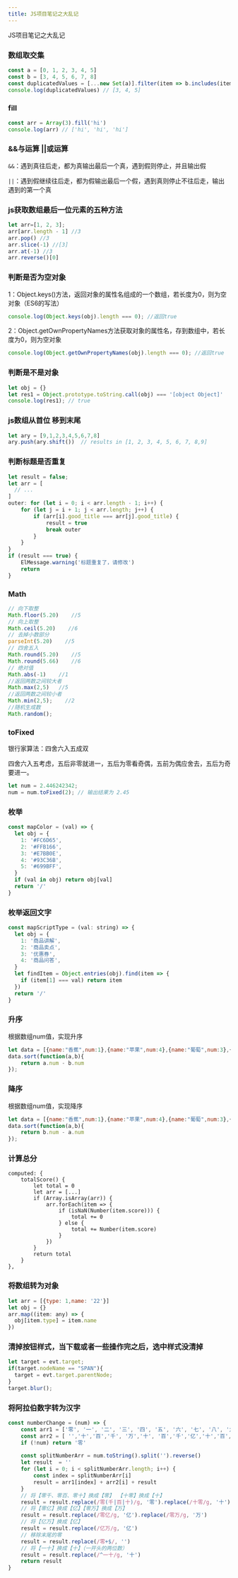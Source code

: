 ```yaml
---
title: JS项目笔记之大乱记
---
```

JS项目笔记之大乱记


### 数组取交集
```js
const a = [0, 1, 2, 3, 4, 5]
const b = [3, 4, 5, 6, 7, 8]
const duplicatedValues = [...new Set(a)].filter(item => b.includes(item))
console.log(duplicatedValues) // [3, 4, 5]
```
### fill
```js
const arr = Array(3).fill('hi')
console.log(arr) // ['hi', 'hi', 'hi']
```
### &&与运算 ||或运算
`&&`：遇到真往后走，都为真输出最后一个真，遇到假则停止，并且输出假

`||`：遇到假继续往后走，都为假输出最后一个假，遇到真则停止不往后走，输出遇到的第一个真

### js获取数组最后一位元素的五种方法
```js
let arr=[1, 2, 3];
arr[arr.length - 1] //3
arr.pop() //3
arr.slice(-1) //[3]
arr.at(-1) //3
arr.reverse()[0]
```
### 判断是否为空对象
1：Object.keys()方法，返回对象的属性名组成的一个数组，若长度为0，则为空对象（ES6的写法）
```js
console.log(Object.keys(obj).length === 0); //返回true
```
2：Object.getOwnPropertyNames方法获取对象的属性名，存到数组中，若长度为0，则为空对象
```js
console.log(Object.getOwnPropertyNames(obj).length === 0); //返回true
```
### 判断是不是对象
```js
let obj = {}
let res1 = Object.prototype.toString.call(obj) === '[object Object]'
console.log(res1); // true
```
### js数组从首位 移到末尾
```js
let ary = [9,1,2,3,4,5,6,7,8]
ary.push(ary.shift())  // results in [1, 2, 3, 4, 5, 6, 7, 8,9]
```
### 判断标题是否重复
```js
let result = false;
let arr = [
  // ...
]
outer: for (let i = 0; i < arr.length - 1; i++) {
    for (let j = i + 1; j < arr.length; j++) {
        if (arr[i].good_title === arr[j].good_title) {
            result = true
            break outer
        }
    }
}
if (result === true) {
    ElMessage.warning('标题重复了，请修改')
    return
}
```
### Math
```js
// 向下取整
Math.floor(5.20)    //5
// 向上取整
Math.ceil(5.20)    //6
// 去掉小数部分
parseInt(5.20)    //5
// 四舍五入
Math.round(5.20)    //5
Math.round(5.66)    //6
// 绝对值
Math.abs(-1)    //1
//返回两数之间较大者
Math.max(2,5)   //5
//返回两数之间较小者
Math.min(2,5);    //2
//随机生成数
Math.random();
```
### toFixed
银行家算法：四舍六入五成双

四舍六入五考虑，五后非零就进一，五后为零看奇偶，五前为偶应舍去，五后为奇要进一。
```js
let num = 2.446242342;
num = num.toFixed(2); // 输出结果为 2.45
```
### 枚举
```js
const mapColor = (val) => {
  let obj = {
    1: '#FC6D65',
    2: '#FFB166',
    3: '#E7BB0E',
    4: '#93C36B',
    5: '#699BFF',
  }
  if (val in obj) return obj[val]
  return '/'
}
```
### 枚举返回文字
```js
const mapScriptType = (val: string) => {
  let obj = {
    1: '商品讲解',
    2: '商品卖点',
    3: '优惠券',
    4: '商品问答',
  }
  let findItem = Object.entries(obj).find(item => {
    if (item[1] === val) return item
  })
  return '/'
}
```
### 升序
根据数组num值，实现升序
```js
let data = [{name:"香蕉",num:1},{name:"苹果",num:4},{name:"葡萄",num:3},{name:"草莓",num:2},{name:"芒果",num:5}]
data.sort(function(a,b){
    return a.num - b.num
});
```
### 降序
根据数组num值，实现降序
```js
let data = [{name:"香蕉",num:1},{name:"苹果",num:4},{name:"葡萄",num:3},{name:"草莓",num:2},{name:"芒果",num:5}]
data.sort(function(a,b){
   	return b.num - a.num
});
```
### 计算总分
```vue
computed: {
    totalScore() {
        let total = 0
        let arr = [...]
        if (Array.isArray(arr)) {
            arr.forEach(item => {
                if (isNaN(Number(item.score))) {
                    total += 0
                } else {
                    total += Number(item.score)
                }
            })
        }
        return total
    }
},

```
### 将数组转为对象
```js
let arr = [{type: 1,name: '22'}]
let obj = {}
arr.map((item: any) => {
  obj[item.type] = item.name
})
```
### 清掉按钮样式，当下载或者一些操作完之后，选中样式没清掉
```js
let target = evt.target;
if(target.nodeName == "SPAN"){
  target = evt.target.parentNode;
}
target.blur();
```
### 将阿拉伯数字转为汉字
```js
const numberChange = (num) => {
    const arr1 = ['零', '一', '二', '三', '四', '五', '六', '七', '八', '九'];
    const arr2 = [ '','十','百','千', '万','十', '百','千','亿','十','百','千','万','十','百','千','亿']; // 可继续追加更高位转换值
    if (!num) return '零'
    
    const splitNumberArr = num.toString().split('').reverse()
    let result  = ''
    for (let i = 0; i < splitNumberArr.length; i++) {
        const index = splitNumberArr[i]
        result = arr1[index] + arr2[i] + result
    }
    // 将【零千、零百、零十】换成【零】 【十零】换成【十】
    result = result.replace(/零(千|百|十)/g, '零').replace(/十零/g, '十')
    // 将【零亿】换成【亿】【零万】换成【万】
    result = result.replace(/零亿/g, '亿').replace(/零万/g, '万')
    // 将【亿万】换成【亿】
    result = result.replace(/亿万/g, '亿')
    // 移除末尾的零
    result = result.replace(/零+$/, '')
    // 将【一十】换成【十】（一开头的两位数）
    result = result.replace(/^一十/g, '十')
    return result
}
```







